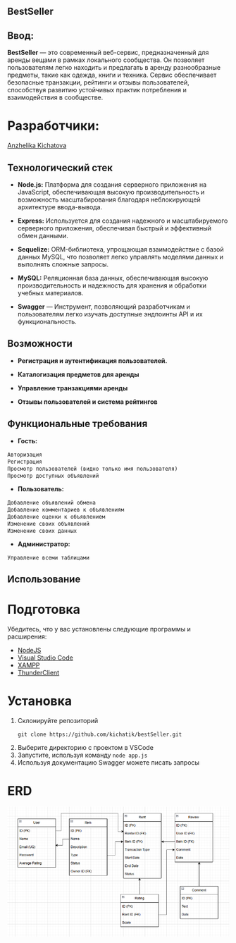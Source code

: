 ## BestSeller

## Ввод:

**BestSeller** — это современный веб-сервис, предназначенный для аренды вещами в рамках локального сообщества. Он позволяет пользователям легко находить и предлагать в аренду разнообразные предметы, такие как одежда, книги и техника. Сервис обеспечивает безопасные транзакции, рейтинги и отзывы пользователей, способствуя развитию устойчивых практик потребления и взаимодействия в сообществе.
# Разработчики:
[Anzhelika Kichatova](https://github.com/kichatik)

## Технологический стек

- **Node.js:** Платформа для создания серверного приложения на JavaScript, обеспечивающая высокую производительность и возможность масштабирования благодаря неблокирующей архитектуре ввода-вывода.

- **Express:** Используется для создания надежного и масштабируемого серверного приложения, обеспечивая быстрый и эффективный обмен данными.
  
- **Sequelize:** ORM-библиотека, упрощающая взаимодействие с базой данных MySQL, что позволяет легко управлять моделями данных и выполнять сложные запросы.

- **MySQL:** Реляционная база данных, обеспечивающая высокую производительность и надежность для хранения и обработки учебных материалов.

- **Swagger** — Инструмент, позволяющий разработчикам и пользователям легко изучать доступные эндпоинты API и их функциональность.

## Возможности
- **Регистрация и аутентификация пользователей.**

- **Каталогизация предметов для аренды**

- **Управление транзакциями аренды**

- **Отзывы пользователей и система рейтингов**

## Функциональные требования

- **Гость:**
```
Авторизация
Регистрация
Просмотр пользователей (видно только имя пользователя)
Просмотр доступных объявлений
```
- **Пользователь:**
```
Добавление объявлений обмена
Добавление комментариев к объявлениям
Добавление оценки к объявлением
Изменение своих объявлений
Изменение своих данных
```
- **Администратор:**
```
Управление всеми таблицами
```

## Использование

# Подготовка
Убедитесь, что у вас установлены следующие программы и расширения:
- [NodeJS](https://nodejs.org/en)
- [Visual Studio Code](https://code.visualstudio.com/)
- [XAMPP](https://www.apachefriends.org/ru/index.html)
- [ThunderClient](https://marketplace.visualstudio.com/items?itemName=rangav.vscode-thunder-client)

# Установка
1. Склонируйте репозиторий
   ```
   git clone https://github.com/kichatik/bestSeller.git
   ```
2. Выберите директорию с проектом в VSCode
3. Запустите, используя команду ```node app.js```
4. Используя документацию Swagger можете писать запросы

# ERD
![ERD](https://github.com/kichatik/bestSeller/blob/main/clipboard-img.png)

